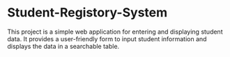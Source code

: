 # Student-Registory-System
This project is a simple web application for entering and displaying student data. It provides a user-friendly form to input student information and displays the data in a searchable table.
